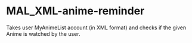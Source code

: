 # MAL_XML-anime-reminder
Takes user MyAnimeList account (in XML format) and checks if the given Anime is watched by the user.

